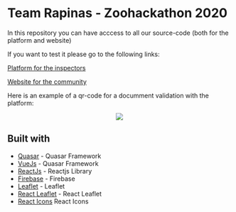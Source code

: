 # Team Rapinas - Zoohackathon 2020

In this repository you can have acccess to all our source-code (both for the platform and website)

If you want to test it please go to the following links:

[Platform for the inspectors](https://competent-kepler-bc9303.netlify.app)

[Website for the community](https://rapinas-da-mata.vercel.app/)

Here is an example of a qr-code for a documment validation with the platform:

<p align="center">
  <img src="https://user-images.githubusercontent.com/48040161/98483696-e5febd00-21e0-11eb-9fdb-c3eab0f32d6c.png">
</p>


## Built with

- [Quasar](https://quasar.dev/) - Quasar Framework
- [VueJs](https://vuejs.org/) - Quasar Framework
- [ReactJs](https://reactjs.org/) - Reactjs Library
- [Firebase](https://firebase.google.com/) - Firebase
- [Leaflet](https://leafletjs.com/) - Leaflet
- [React Leaflet](https://react-leaflet.js.org/) - React Leaflet
- [React Icons](https://react-icons.github.io/react-icons/) React Icons
